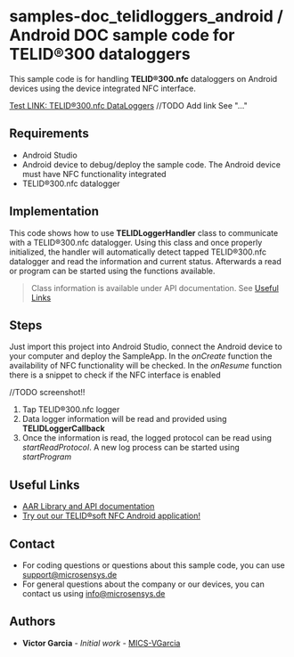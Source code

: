 # samples-doc_telidloggers_android / Android DOC sample code for TELID®300 dataloggers
This sample code is for handling **TELID®300.nfc** dataloggers on Android devices using the device integrated NFC interface.

[Test LINK: TELID®300.nfc DataLoggers](../doc/communication-modes/spc)
//TODO Add link See "..."

## Requirements
* Android Studio
* Android device to debug/deploy the sample code. The Android device must have NFC functionality integrated
* TELID®300.nfc datalogger

## Implementation
This code shows how to use **TELIDLoggerHandler** class to communicate with a TELID®300.nfc datalogger. 
Using this class and once properly initialized, the handler will automatically detect tapped TELID®300.nfc datalogger and read the information and current status. 
Afterwards a read or program can be started using the functions available.

> Class information is available under API documentation. See [Useful Links](#Useful-Links)

## Steps
Just import this project into Android Studio, connect the Android device to your computer and deploy the SampleApp.
In the *onCreate* function the availability of NFC functionality will be checked. In the *onResume* function there is a snippet to check if the NFC interface is enabled

//TODO screenshot!!
<!--- ![Screenshot](screenshot/SampleApp_SpcControl_AndroidJava.png) --->

 1. Tap TELID®300.nfc logger
 2. Data logger information will be read and provided using **TELIDLoggerCallback**
 3. Once the information is read, the logged protocol can be read using *startReadProtocol*. A new log process can be started using *startProgram*

## Useful Links

 - [AAR Library and API documentation](https://www.microsensys.de/downloads/DevSamples/Libraries/Android/TELID300nfc%20-%20aar%20library/)
 - [Try out our TELID®soft NFC Android application!](https://play.google.com/store/apps/details?id=de.microsensys.telidsoftnfc)

## Contact

* For coding questions or questions about this sample code, you can use [support@microsensys.de](mailto:support@microsensys.de)
* For general questions about the company or our devices, you can contact us using [info@microsensys.de](mailto:info@microsensys.de)

## Authors

* **Victor Garcia** - *Initial work* - [MICS-VGarcia](https://github.com/MICS-VGarcia/)
